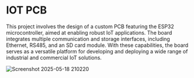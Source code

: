 # IOT PCB
This project involves the design of a custom PCB featuring the ESP32 microcontroller, aimed at enabling robust IoT applications. The board integrates multiple communication and storage interfaces, including Ethernet, RS485, and an SD card module. With these capabilities, the board serves as a versatile platform for developing and deploying a wide range of industrial and commercial IoT solutions.

![Screenshot 2025-05-18 210220](https://github.com/user-attachments/assets/abaf3dfe-b006-4157-b93f-02610d54e72f)



